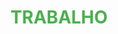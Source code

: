 # TRABALHO
<!DOCTYPE html>
<html lang="pt-BR">
<head>
    <meta charset="UTF-8">
    <meta name="viewport" content="width=device-width, initial-scale=1.0">
    <title>Campo Grande, MS</title>
    <style>
        /* Estilo para as imagens */
        img {
            width: 300px;
            border: 2px solid #333;
            margin: 10px;
        }

        /* Estilo para os textos */
        p {
            color: #555;
            text-align: justify;
            line-height: 1.6;
        }

        h1 {
            text-align: center;
            color: #4CAF50;
        }

        section {
            margin: 20px;
        }
    </style>
</head>
<body>
    <h1>Campo Grande, MS</h1>
    <section>
        <img src="campo-grande-parque.jpg" alt="Parque em Campo Grande, MS">
        <p>Campo Grande é conhecida como a Cidade Morena, devido ao solo avermelhado da região. É um lugar cheio de cultura e história, com atrações como o Parque das Nações Indígenas.</p>
    </section>
    <section>
        <img src="campo-grande-cultura.jpg" alt="Manifestação cultural em Campo Grande, MS">
        <p>A cidade é rica em manifestações culturais, incluindo dança, música e gastronomia típica, como a sobá.</p>
    </section>
    <section>
        <img src="campo-grande-natureza.jpg" alt="Paisagens naturais de Campo Grande, MS">
        <p>Além disso, Campo Grande possui uma grande integração com a natureza, sendo um dos principais destinos turísticos do estado.</p>
    </section>
</body>
</html><!DOCTYPE html>
<html lang="pt-BR">
<head>
    



